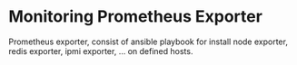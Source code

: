 # Monitoring Prometheus Exporter
Prometheus exporter, consist of ansible playbook for install node exporter, redis exporter, ipmi exporter, ... on defined hosts.
